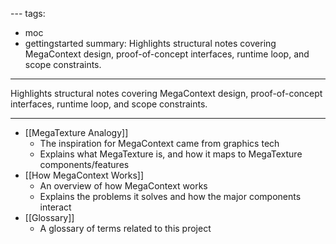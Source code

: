 [](Grand%20Vision.md)[](Glossary.md)[](How%20MegaContext%20Works.md)[](MegaTexture%20Analogy.md)---
tags:
  - moc
  - gettingstarted
summary: Highlights structural notes covering MegaContext design, proof-of-concept interfaces, runtime loop, and scope constraints.
---
Highlights structural notes covering MegaContext design, proof-of-concept interfaces, runtime loop, and scope constraints.

---

- [[MegaTexture Analogy]]
    - The inspiration for MegaContext came from graphics tech
    - Explains what MegaTexture is, and how it maps to MegaTexture components/features
- [[How MegaContext Works]]
    - An overview of how MegaContext works
    - Explains the problems it solves and how the major components interact
- [[Glossary]]
    - A glossary of terms related to this project

